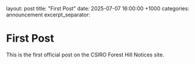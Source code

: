 
layout: post
title:  "First Post"
date: 2025-07-07 16:00:00 +1000
categories: announcement
excerpt_separator: <!--more-->

# First Post

This is the first official post on the CSIRO Forest Hill Notices site.

<!--more-->